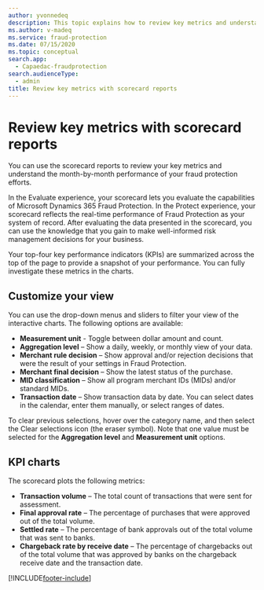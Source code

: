 ```yaml
---
author: yvonnedeq
description: This topic explains how to review key metrics and understand the performance of fraud protection efforts.
ms.author: v-madeq
ms.service: fraud-protection
ms.date: 07/15/2020
ms.topic: conceptual
search.app: 
  - Capaedac-fraudprotection
search.audienceType:
  - admin
title: Review key metrics with scorecard reports
---
```


# Review key metrics with scorecard reports

You can use the scorecard reports to review your key metrics and understand the month-by-month performance of your fraud protection efforts.

In the Evaluate experience, your scorecard lets you evaluate the capabilities of Microsoft Dynamics 365 Fraud Protection. In the Protect experience, your scorecard reflects the real-time performance of Fraud Protection as your system of record. After evaluating the data presented in the scorecard, you can use the knowledge that you gain to make well-informed risk management decisions for your business.

Your top-four key performance indicators (KPIs) are summarized across the top of the page to provide a snapshot of your performance. You can fully investigate these metrics in the charts.

## Customize your view

You can use the drop-down menus and sliders to filter your view of the interactive charts. The following options are available:

- **Measurement unit** - Toggle between dollar amount and count.
- **Aggregation level** – Show a daily, weekly, or monthly view of your data.
- **Merchant rule decision** – Show approval and/or rejection decisions that were the result of your settings in Fraud Protection.
- **Merchant final decision** – Show the latest status of the purchase.
- **MID classification** – Show all program merchant IDs (MIDs) and/or standard MIDs.
- **Transaction date** – Show transaction data by date. You can select dates in the calendar, enter them manually, or select ranges of dates.

To clear previous selections, hover over the category name, and then select the Clear selections icon (the eraser symbol). Note that one value must be selected for the **Aggregation level** and **Measurement unit** options.

## KPI charts

The scorecard plots the following metrics:

- **Transaction volume** – The total count of transactions that were sent for assessment.
- **Final approval rate** – The percentage of purchases that were approved out of the total volume.
- **Settled rate** – The percentage of bank approvals out of the total volume that was sent to banks.
- **Chargeback rate by receive date** – The percentage of chargebacks out of the total volume that was approved by banks on the chargeback receive date and the transaction date.


[!INCLUDE[footer-include](includes/footer-banner.md)]